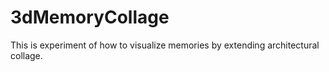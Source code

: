 # 3dMemoryCollage
This is experiment of how to visualize memories by extending architectural collage.
